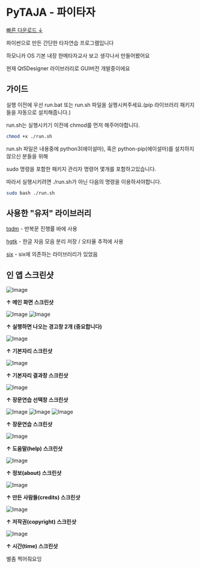 # PyTAJA - 파이타자
[빠른 다운로드 ↓](https://github.com/usercruser/pytaja/archive/refs/heads/main.zip)

파이썬으로 만든 간단한 타자연습 프로그램입니다

하모니카 OS 기본 내장 한메타자교사 보고 생각나서 만들어봤어요

현재 Qt5Designer 라이브러리로 GUI버전 개발중이에요

## 가이드
실행 이전에 우선 run.bat 또는 run.sh 파일을 실행시켜주세요.(pip 라이브러리 패키지들을 자동으로 설치해줍니다.)

run.sh는 실행시키기 이전에 chmod를 먼저 해주어야합니다.
```zsh
chmod +x ./run.sh
```
run.sh 파일은 내용중에 python3(에이설마), 혹은 python-pip(에이설마)를 설치하지 않으신 분들을 위해

sudo 명령을 포함한 패키지 관리자 명령어 몇개를 포함하고있습니다.

따라서 실행시키려면 ./run.sh가 아닌 다음의 명령을 이용하셔야합니다.
```zsh
sudo bash ./run.sh
```

## 사용한 "유저" 라이브러리
[tqdm](https://github.com/tqdm/tqdm) - 반복문 진행률 바에 사용

[hgtk](https://github.com/bluedisk/hangul-toolkit) - 한글 자음 모음 분리 저장 / 오타율 추적에 사용

[six](https://github.com/benjaminp/six) - six에 의존하는 라이브러리가 있었음

## 인 앱 스크린샷
![Image](https://github.com/user-attachments/assets/c2411ebb-da8b-4ef2-aac6-4abe97c95c44)

**↑ 메인 화면 스크린샷**

![Image](https://github.com/user-attachments/assets/506c08bd-b66c-4237-8334-79581beb53b4)
![Image](https://github.com/user-attachments/assets/e2707d61-c432-4200-88c6-f703741a5761)

**↑ 실행하면 나오는 경고창 2개 (중요합니다)**

![Image](https://github.com/user-attachments/assets/7ccd2496-e00f-43bb-8ee1-c71ef92e6258)

**↑ 기본자리 스크린샷**

![Image](https://github.com/user-attachments/assets/89d8156b-b0b6-462d-b0c7-0b9e304d862e)

**↑ 기본자리 결과창 스크린샷**

![Image](https://github.com/user-attachments/assets/62cda774-4f09-43a4-adea-935b26a52387)

**↑ 장문연습 선택창 스크린샷**

![Image](https://github.com/user-attachments/assets/da4a4f92-b5d4-4fbe-8527-271c58e4081f)
![Image](https://github.com/user-attachments/assets/7c7e9469-ef87-4d20-b71c-c19f921eca64)
![Image](https://github.com/user-attachments/assets/4672a967-cc68-4691-bd27-f2cbad605f77)

**↑ 장문연습 스크린샷**

![Image](https://github.com/user-attachments/assets/ac751865-9bca-4fa2-8ff3-8b251a66ade6)

**↑ 도움말(help) 스크린샷**

![Image](https://github.com/user-attachments/assets/98db7153-9ccd-422d-b8d2-1ba096f49b7b)

**↑ 정보(about) 스크린샷**

![Image](https://github.com/user-attachments/assets/bade252f-2c0c-40a9-829c-26f80b29a655)

**↑ 만든 사람들(credits) 스크린샷**

![Image](https://github.com/user-attachments/assets/a87554ce-ac0c-453e-adc9-228c25185f36)

**↑ 저작권(copyright) 스크린샷**

![Image](https://github.com/user-attachments/assets/dcdcc146-b5a2-421d-b7a0-f8e44031a012)

**↑ 시간(time) 스크린샷**

별좀 찍어줘요잉
